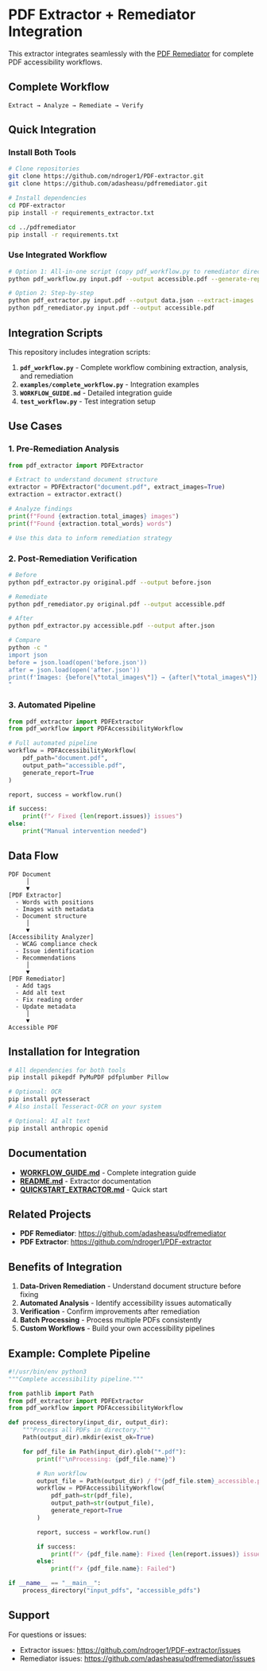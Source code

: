 # PDF Extractor + Remediator Integration

This extractor integrates seamlessly with the [PDF Remediator](https://github.com/adasheasu/pdfremediator) for complete PDF accessibility workflows.

## Complete Workflow

```
Extract → Analyze → Remediate → Verify
```

## Quick Integration

### Install Both Tools

```bash
# Clone repositories
git clone https://github.com/ndroger1/PDF-extractor.git
git clone https://github.com/adasheasu/pdfremediator.git

# Install dependencies
cd PDF-extractor
pip install -r requirements_extractor.txt

cd ../pdfremediator
pip install -r requirements.txt
```

### Use Integrated Workflow

```bash
# Option 1: All-in-one script (copy pdf_workflow.py to remediator directory)
python pdf_workflow.py input.pdf --output accessible.pdf --generate-report

# Option 2: Step-by-step
python pdf_extractor.py input.pdf --output data.json --extract-images
python pdf_remediator.py input.pdf --output accessible.pdf
```

## Integration Scripts

This repository includes integration scripts:

1. **`pdf_workflow.py`** - Complete workflow combining extraction, analysis, and remediation
2. **`examples/complete_workflow.py`** - Integration examples
3. **`WORKFLOW_GUIDE.md`** - Detailed integration guide
4. **`test_workflow.py`** - Test integration setup

## Use Cases

### 1. Pre-Remediation Analysis

```python
from pdf_extractor import PDFExtractor

# Extract to understand document structure
extractor = PDFExtractor("document.pdf", extract_images=True)
extraction = extractor.extract()

# Analyze findings
print(f"Found {extraction.total_images} images")
print(f"Found {extraction.total_words} words")

# Use this data to inform remediation strategy
```

### 2. Post-Remediation Verification

```bash
# Before
python pdf_extractor.py original.pdf --output before.json

# Remediate
python pdf_remediator.py original.pdf --output accessible.pdf

# After
python pdf_extractor.py accessible.pdf --output after.json

# Compare
python -c "
import json
before = json.load(open('before.json'))
after = json.load(open('after.json'))
print(f'Images: {before[\"total_images\"]} → {after[\"total_images\"]}')
"
```

### 3. Automated Pipeline

```python
from pdf_extractor import PDFExtractor
from pdf_workflow import PDFAccessibilityWorkflow

# Full automated pipeline
workflow = PDFAccessibilityWorkflow(
    pdf_path="document.pdf",
    output_path="accessible.pdf",
    generate_report=True
)

report, success = workflow.run()

if success:
    print(f"✓ Fixed {len(report.issues)} issues")
else:
    print("Manual intervention needed")
```

## Data Flow

```
PDF Document
     │
     ▼
[PDF Extractor]
  - Words with positions
  - Images with metadata
  - Document structure
     │
     ▼
[Accessibility Analyzer]
  - WCAG compliance check
  - Issue identification
  - Recommendations
     │
     ▼
[PDF Remediator]
  - Add tags
  - Add alt text
  - Fix reading order
  - Update metadata
     │
     ▼
Accessible PDF
```

## Installation for Integration

```bash
# All dependencies for both tools
pip install pikepdf PyMuPDF pdfplumber Pillow

# Optional: OCR
pip install pytesseract
# Also install Tesseract-OCR on your system

# Optional: AI alt text
pip install anthropic openid
```

## Documentation

- **[WORKFLOW_GUIDE.md](WORKFLOW_GUIDE.md)** - Complete integration guide
- **[README.md](README.md)** - Extractor documentation
- **[QUICKSTART_EXTRACTOR.md](QUICKSTART_EXTRACTOR.md)** - Quick start

## Related Projects

- **PDF Remediator**: https://github.com/adasheasu/pdfremediator
- **PDF Extractor**: https://github.com/ndroger1/PDF-extractor

## Benefits of Integration

1. **Data-Driven Remediation** - Understand document structure before fixing
2. **Automated Analysis** - Identify accessibility issues automatically
3. **Verification** - Confirm improvements after remediation
4. **Batch Processing** - Process multiple PDFs consistently
5. **Custom Workflows** - Build your own accessibility pipelines

## Example: Complete Pipeline

```python
#!/usr/bin/env python3
"""Complete accessibility pipeline."""

from pathlib import Path
from pdf_extractor import PDFExtractor
from pdf_workflow import PDFAccessibilityWorkflow

def process_directory(input_dir, output_dir):
    """Process all PDFs in directory."""
    Path(output_dir).mkdir(exist_ok=True)

    for pdf_file in Path(input_dir).glob("*.pdf"):
        print(f"\nProcessing: {pdf_file.name}")

        # Run workflow
        output_file = Path(output_dir) / f"{pdf_file.stem}_accessible.pdf"
        workflow = PDFAccessibilityWorkflow(
            pdf_path=str(pdf_file),
            output_path=str(output_file),
            generate_report=True
        )

        report, success = workflow.run()

        if success:
            print(f"✓ {pdf_file.name}: Fixed {len(report.issues)} issues")
        else:
            print(f"✗ {pdf_file.name}: Failed")

if __name__ == "__main__":
    process_directory("input_pdfs", "accessible_pdfs")
```

## Support

For questions or issues:
- Extractor issues: https://github.com/ndroger1/PDF-extractor/issues
- Remediator issues: https://github.com/adasheasu/pdfremediator/issues
